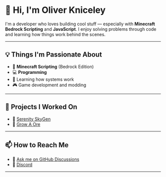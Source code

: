 # 👋 Hi, I'm Oliver Kniceley

I'm a developer who loves building cool stuff — especially with **Minecraft Bedrock Scripting** and **JavaScript**. I enjoy solving problems through code and learning how things work behind the scenes.

---

## 💡 Things I'm Passionate About

- 🧱 **Minecraft Scripting** (Bedrock Edition)
- 💻 **Programming** 
- 🧠 Learning how systems work
- 🎮 Game development and modding

---

## 📌 Projects I Worked On

- 🔹 [Serenity SkyGen](https://github.com/OliverKniceley/Serenity-SkyGen)
- 🔹 [Grow A Ore](https://github.com/OliverKniceley/Grow-A-Ore)

---

## 📫 How to Reach Me

- 💬 [Ask me on GitHub Discussions](https://github.com/OliverKniceley)
- 📨 [Discord](https://discordapp.com/users/906681773063307364)

---


